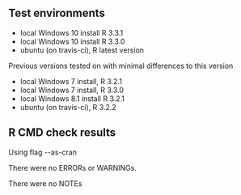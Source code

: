 ## Test environments
- local Windows 10 install R 3.3.1
- local Windows 10 install R 3.3.0
- ubuntu (on travis-ci), R latest version

Previous versions tested on with minimal differences to this version
- local Windows 7 install, R 3.2.1
- local Windows 7 install, R 3.3.0
- local Windows 8.1 install R 3.2.1
- ubuntu (on travis-ci), R 3.2.2

## R CMD check results
Using flag --as-cran

There were no ERRORs or WARNINGs. 

There were no NOTEs
